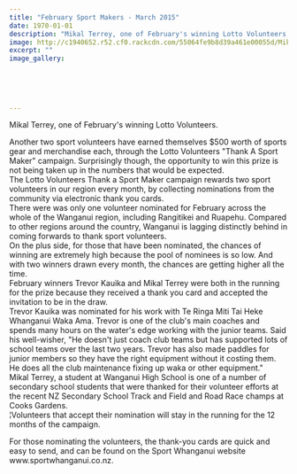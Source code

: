 ```yaml
---
title: "February Sport Makers - March 2015"
date: 1970-01-01
description: "Mikal Terrey, one of February's winning Lotto Volunteers, from the Wanganui Midweek article 12/3/15..."
image: http://c1940652.r52.cf0.rackcdn.com/55064fe9b8d39a461e00055d/Mikal-Terrey,Volunteer-winner.jpg
excerpt: ""
image_gallery:
    
    
    
    
    
---
```


<p>Mikal Terrey, one of February's winning Lotto Volunteers.</p>
<p>Another two sport volunteers have earned themselves $500 worth of sports gear and merchandise each, through the Lotto Volunteers "Thank A Sport Maker" campaign. Surprisingly though, the opportunity to win this prize is not being taken up in the numbers that would be expected.<br />The Lotto Volunteers Thank a Sport Maker campaign rewards two sport volunteers in our region every month, by collecting nominations from the community via electronic thank you cards.<br />There were was only one volunteer nominated for February across the whole of the Wanganui region, including Rangitikei and Ruapehu. Compared to other regions around the country, Wanganui is lagging distinctly behind in coming forwards to thank sport volunteers.<br />On the plus side, for those that have been nominated, the chances of winning are extremely high because the pool of nominees is so low. And with two winners drawn every month, the chances are getting higher all the time.<br />February winners Trevor Kauika and Mikal Terrey were both in the running for the prize because they received a thank you card and accepted the invitation to be in the draw.<br />Trevor Kauika was nominated for his work with Te Ringa Miti Tai Heke Whanganui Waka Ama. Trevor is one of the club's main coaches and spends many hours on the water's edge working with the junior teams. Said his well-wisher, "He doesn't just coach club teams but has supported lots of school teams over the last two years. Trevor has also made paddles for junior members so they have the right equipment without it costing them. He does all the club maintenance fixing up waka or other equipment."<br />Mikal Terrey, a student at Wanganui High School is one of a number of secondary school students that were thanked for their volunteer efforts at the recent NZ Secondary School Track and Field and Road Race champs at Cooks Gardens.<br />&brvbar;Volunteers that accept their nomination will stay in the running for the 12 months of the campaign.</p>
<p>For those nominating the volunteers, the thank-you cards are quick and easy to send, and can be found on the Sport Whanganui website www.sportwhanganui.co.nz.</p>

